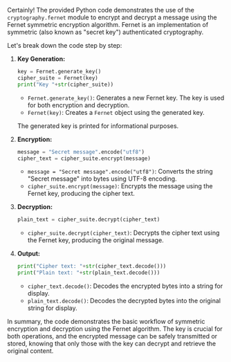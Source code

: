 Certainly! The provided Python code demonstrates the use of the `cryptography.fernet` module to encrypt and decrypt a message using the Fernet symmetric encryption algorithm. Fernet is an implementation of symmetric (also known as "secret key") authenticated cryptography.

Let's break down the code step by step:

1. **Key Generation:**
   ```python
   key = Fernet.generate_key()
   cipher_suite = Fernet(key)
   print("Key "+str(cipher_suite))
   ```
   - `Fernet.generate_key()`: Generates a new Fernet key. The key is used for both encryption and decryption.
   - `Fernet(key)`: Creates a `Fernet` object using the generated key.

   The generated key is printed for informational purposes.

2. **Encryption:**
   ```python
   message = "Secret message".encode("utf8")
   cipher_text = cipher_suite.encrypt(message)
   ```
   - `message = "Secret message".encode("utf8")`: Converts the string "Secret message" into bytes using UTF-8 encoding.
   - `cipher_suite.encrypt(message)`: Encrypts the message using the Fernet key, producing the cipher text.

3. **Decryption:**
   ```python
   plain_text = cipher_suite.decrypt(cipher_text)
   ```
   - `cipher_suite.decrypt(cipher_text)`: Decrypts the cipher text using the Fernet key, producing the original message.

4. **Output:**
   ```python
   print("Cipher text: "+str(cipher_text.decode()))
   print("Plain text: "+str(plain_text.decode()))
   ```
   - `cipher_text.decode()`: Decodes the encrypted bytes into a string for display.
   - `plain_text.decode()`: Decodes the decrypted bytes into the original string for display.

In summary, the code demonstrates the basic workflow of symmetric encryption and decryption using the Fernet algorithm. The key is crucial for both operations, and the encrypted message can be safely transmitted or stored, knowing that only those with the key can decrypt and retrieve the original content.
